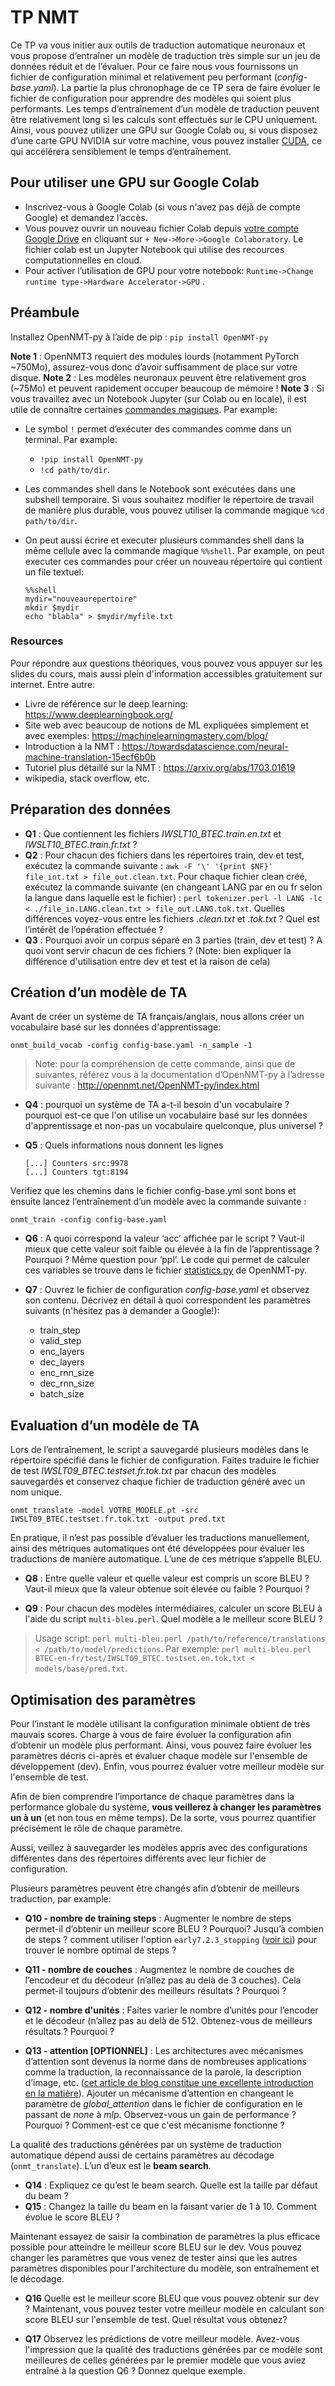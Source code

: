 # TP NMT

Ce TP va vous initier aux outils de traduction automatique neuronaux et vous propose d’entraîner un modèle de traduction très simple sur un jeu de données réduit et de l’évaluer. Pour ce faire nous vous fournissons un fichier de configuration minimal et relativement peu performant (_config-base.yaml_). La partie la plus chronophage de ce TP sera de faire évoluer le fichier de configuration pour apprendre des modèles qui soient plus performants. Les temps d’entraînement d’un modèle de traduction peuvent être relativement long si les calculs sont effectués sur le CPU uniquement. Ainsi, vous pouvez utilizer une GPU sur Google Colab ou, si vous disposez d’une carte GPU NVIDIA sur votre machine, vous pouvez installer [CUDA](https://developer.nvidia.com/cuda-zone
), ce qui accélérera sensiblement le temps d’entraînement.

## Pour utiliser une GPU sur Google Colab

- Inscrivez-vous à Google Colab (si vous n'avez pas déjà de compte Google) et demandez l’accès.
- Vous pouvez ouvrir un nouveau fichier Colab depuis [votre compte Google Drive](https://drive.google.com/drive/my-drive) en cliquant sur `+ New->More->Google Colaboratory`. Le fichier colab est un Jupyter Notebook qui utilise des recources computationnelles en cloud.
- Pour activer l’utilisation de GPU pour votre notebook: `Runtime->Change runtime type->Hardware Accelerator->GPU` .

## Préambule

Installez OpenNMT-py à l’aide de pip : `pip install OpenNMT-py`

**Note 1** : OpenNMT3 requiert des modules lourds (notamment PyTorch ~750Mo), assurez-vous donc d’avoir suffisamment de place sur votre disque.
**Note 2** : Les modèles neuronaux peuvent être relativement gros (~75Mo) et peuvent rapidement occuper beaucoup de mémoire !
**Note 3** : Si vous travaillez avec un Notebook Jupyter (sur Colab ou en locale), il est utile de connaître certaines [commandes magiques](https://www.tutorialspoint.com/google_colab/google_colab_magics.htm). Par example:

- Le symbol `!` permet d’exécuter des commandes comme dans un terminal. Par example:
  - `!pip install OpenNMT-py`
  - `!cd path/to/dir`.
- Les commandes shell dans le Notebook sont exécutées dans une subshell temporaire. Si vous souhaitez modifier le répertoire de travail de manière plus durable, vous pouvez utiliser la commande magique `%cd path/to/dir`.
- On peut aussi écrire et executer plusieurs commandes shell dans la même cellule avec la commande magique `%%shell`. Par example, on peut executer ces commandes pour créer un nouveau répertoire qui contient un file textuel:

  ```shell
  %%shell
  mydir="nouveaurepertoire"
  mkdir $mydir
  echo "blabla" > $mydir/myfile.txt
  ```
### Resources

Pour répondre aux questions théoriques, vous pouvez vous appuyer sur les slides du cours, mais aussi plein d'information accessibles gratuitement sur internet. Entre autre:

- Livre de référence sur le deep learning: https://www.deeplearningbook.org/
- Site web avec beaucoup de notions de ML expliquées simplement et avec exemples: https://machinelearningmastery.com/blog/
- Introduction à la NMT : https://towardsdatascience.com/neural-machine-translation-15ecf6b0b
- Tutoriel plus détaillé sur la NMT : https://arxiv.org/abs/1703.01619 
- wikipedia, stack overflow, etc.

## Préparation des données

- **Q1** : Que contiennent les fichiers _IWSLT10_BTEC.train.en.txt_ et _IWSLT10_BTEC.train.fr.txt_ ?
- **Q2** : Pour chacun des fichiers dans les répertoires train, dev et test, exécutez la commande suivante : `awk -F '\' '{print $NF}' file_int.txt > file_out.clean.txt`. Pour chaque fichier clean créé, exécutez la commande suivante (en changeant LANG par en ou fr selon la langue dans laquelle est le fichier) : `perl tokenizer.perl -l LANG -lc < ./file_in.LANG.clean.txt > file_out.LANG.tok.txt`. Quelles différences voyez-vous entre les fichiers _.clean.txt_ et _.tok.txt_ ? Quel est l’intérêt de l’opération effectuée ?
- **Q3** : Pourquoi avoir un corpus séparé en 3 parties (train, dev et test) ? A quoi vont servir chacun de ces fichiers ? (Note: bien expliquer la différence d'utilisation entre dev et test et la raison de cela)

## Création d’un modèle de TA

Avant de créer un système de TA français/anglais, nous allons créer un vocabulaire basé sur les données d'apprentissage:

`onmt_build_vocab -config config-base.yaml -n_sample -1`

> Note: pour la compréhension de cette commande, ainsi que de suivantes, référez vous à la documentation d’OpenNMT-py à l’adresse suivante :
http://opennmt.net/OpenNMT-py/index.html

- **Q4** : pourquoi un système de TA a-t-il besoin d'un vocabulaire ? pourquoi est-ce que l'on utilise un vocabulaire basé sur les données d'apprentissage et non-pas un vocabulaire quelconque, plus universel ?

- **Q5** : Quels informations nous donnent les lignes
  ````
  [...] Counters src:9978
  [...] Counters tgt:8194
  ````


Verifiez que les chemins dans le fichier config-base.yml sont bons et ensuite lancez l’entraînement d’un modèle avec la commande suivante :

`onmt_train -config config-base.yaml`

- **Q6** : A quoi correspond la valeur ‘acc’ affichée par le script ? Vaut-il mieux que cette valeur soit faible ou élevée à la fin de l’apprentissage ? Pourquoi ? Même question pour ‘ppl’. Le code qui permet de calculer ces variables se trouve dans le fichier [statistics.py](https://github.com/OpenNMT/OpenNMT-py/blob/master/onmt/utils/statistics.py) de OpenNMT-py.

- **Q7** : Ouvrez le fichier de configuration _config-base.yaml_ et observez son contenu.
Décrivez en détail à quoi correspondent les paramètres suivants (n'hésitez pas à demander a Google!):
  - train_step
  - valid_step
  - enc_layers
  - dec_layers
  - enc_rnn_size
  - dec_rnn_size
  - batch_size

##  Evaluation d’un modèle de TA

Lors de l’entraînement, le script a sauvegardé plusieurs modèles dans le répertoire spécifié dans le fichier de configuration.
Faites traduire le fichier de test _IWSLT09_BTEC.testset.fr.tok.txt_ par chacun des modèles sauvegardés et conservez chaque fichier de traduction généré avec un nom unique.

`onmt_translate -model VOTRE_MODELE.pt -src IWSLT09_BTEC.testset.fr.tok.txt -output pred.txt`

En pratique, il n’est pas possible d’évaluer les traductions manuellement, ainsi des métriques automatiques ont été développées pour évaluer les traductions de manière automatique. L’une de ces métrique s’appelle BLEU.

- **Q8** : Entre quelle valeur et quelle valeur est compris un score BLEU ? Vaut-il mieux que la valeur obtenue soit élevée ou faible ? Pourquoi ?

- **Q9** : Pour chacun des modèles intermédiaires, calculer un score BLEU à l'aide du script `multi-bleu.perl`. Quel modèle a le meilleur score BLEU ?

> Usage script: `perl multi-bleu.perl /path/to/reference/translations < /path/to/model/predictions`. Par exemple: `perl multi-bleu.perl BTEC-en-fr/test/IWSLT09_BTEC.testset.en.tok.txt < models/base/pred.txt`.

## Optimisation des paramètres

Pour l’instant le modèle utilisant la configuration minimale obtient de très mauvais scores. Charge à vous de faire évoluer la configuration afin d’obtenir un modèle plus performant. Ainsi, vous pouvez faire évoluer les paramètres décris ci-après et évaluer chaque modèle sur l'ensemble de développement (dev). Enfin, vous pourrez évaluer votre meilleur modèle sur l'ensemble de test.

Afin de bien comprendre l’importance de chaque paramètres dans la performance globale du système, **vous veillerez à changer les paramètres un à un** (et non tous en même temps). De la sorte, vous pourrez quantifier précisément le rôle de chaque paramètre.

Aussi, veillez à sauvegarder les modèles appris avec des configurations différentes dans des répertoires différents avec leur fichier de configuration.

Plusieurs paramètres peuvent être changés afin d’obtenir de meilleurs traduction, par example:

- **Q10 - nombre de training steps** : Augmenter le nombre de steps permet-il d’obtenir un meilleur score BLEU ? Pourquoi? Jusqu’à combien
de steps ? comment utiliser l'option `early7.2.3_stopping` ([voir ici](https://opennmt.net/OpenNMT-py/options/train.html)) pour trouver le nombre optimal de steps ?

- **Q11 - nombre de couches** : Augmentez le nombre de couches de l’encodeur et du décodeur (n’allez pas au delà de 3 couches). Cela permet-il toujours d’obtenir des meilleurs résultats ? Pourquoi ?

- **Q12 - nombre d'unités** : Faites varier le nombre d’unités pour l’encoder et le décodeur (n’allez pas au delà de 512.
Obtenez-vous de meilleurs résultats ? Pourquoi ?

- **Q13 - attention [OPTIONNEL]** : Les architectures avec mécanismes d’attention sont devenus la norme dans de nombreuses applications comme la traduction, la reconnaissance de la parole, la description d’image, etc. ([cet article de blog constitue une excellente introduction en la matière](https://lilianweng.github.io/lil-log/2018/06/24/attention-attention.html)). Ajouter un mécanisme d’attention en changeant le paramètre de _global_attention_ dans le fichier de configuration en le passant de _none_ à _mlp_. Observez-vous un gain de performance ? Pourquoi ? Comment-est ce que c'est mécanisme fonctionne ?

La qualité des traductions générées par un système de traduction automatique dépend aussi de certains paramètres au décodage (`onmt_translate`). L’un d’eux est le **beam search**.

- **Q14** : Expliquez ce qu’est le beam search. Quelle est la taille par défaut du beam ?
- **Q15** : Changez la taille du beam en la faisant varier de 1 à 10. Comment évolue le score BLEU ?

Maintenant essayez de saisir la combination de paramètres la plus efficace possible pour atteindre le meilleur score BLEU sur le dev. Vous pouvez changer les paramètres que vous venez de tester ainsi que les autres paramètres disponibles pour l'architecture du modèle, son entraînement et le décodage.

- **Q16** Quelle est le meilleur score BLEU que vous pouvez obtenir sur dev ? Maintenant, vous pouvez tester votre meilleur modèle en calculant son score BLEU sur l'ensemble de test. Quel résultat vous obtenez?

- **Q17** Observez les prédictions de votre meilleur modèle. Avez-vous l'impression que la qualité des traductions générées par ce modèle sont meilleures de celles générées par le premier modèle que vous aviez entraîné à la question Q6 ? Donnez quelque exemple. 
